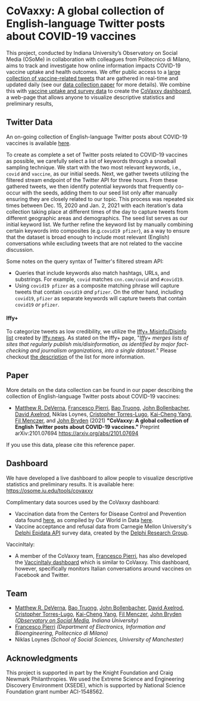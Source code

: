 # CoVaxxy: A global collection of English-language Twitter posts about COVID-19 vaccines 

This project, conducted by Indiana University’s Observatory on Social Media (OSoMe) in collaboration with colleagues from Politecnico di Milano, aims to track and investigate how online information impacts COVID-19 vaccine uptake and health outcomes. We offer public access to a [large collection of vaccine-related tweets](https://zenodo.org/record/4540312#.YClLsGNOlhE) that are gathered in real-time and updated daily (see our [data collection paper](https://arxiv.org/abs/2101.07694) for more details). We combine this with [vaccine uptake and survey data](#dashboard) to create the [CoVaxxy dashboard](http://osome.iu.edu/tools/covaxxy), a web-page that allows anyone to visualize descriptive statistics and preliminary results,

## Twitter Data

An on-going collection of English-language Twitter posts about COVID-19 vaccines is available [here](https://doi.org/10.5281/zenodo.4526494).

To create as complete a set of Twitter posts related to COVID-19 vaccines as possible, we carefully select a list of keywords through a snowball sampling technique. We start with the two most relevant keywords, i.e., `covid` and `vaccine`, as our initial seeds.
Next, we gather tweets utilizing the filtered stream endpoint of the Twitter API for three hours. From these gathered tweets, we then identify potential keywords that frequently co-occur with the seeds, adding them to our seed list only after manually ensuring they are closely related to our topic. This process was repeated six times between Dec. 15, 2020 and Jan. 2, 2021 with each iteration's data collection taking place at different times of the day to capture tweets from different geographic areas and demographics. The seed list serves as our initial keyword list.
We further refine the keyword list by manually combining certain keywords into composites (e.g.`covid19 pfizer`), as a way to ensure that the dataset is broad enough to include most relevant (English) conversations while excluding tweets that are not related to the vaccine discussion. 

Some notes on the query syntax of Twitter's filtered stream API: 
* Queries that include keywords also match hashtags, URLs, and substrings. For example, `covid` matches `cnn.com/covid` and `#covid19`.
* Using `covid19 pfizer` as a composite matching phrase will capture tweets that contain `covid19` *and* `pfizer`. On the other hand, including `covid19`, `pfizer` as separate keywords will capture tweets that contain `covid19` *or* `pfizer`.

#### Iffy+
To categorize tweets as low credibility, we utilize the [Iffy+ Misinfo/Disinfo list](https://iffy.news/iffy-plus/) created by [Iffy.news](https://iffy.news/). As stated on the Iffy+ page, "_Iffy+ merges lists of sites that regularly publish mis/disinformation, as identified by major fact-checking and journalism organizations, into a single dataset._" Please checkout [the description](https://iffy.news/iffy-plus/) of the list for more information.

## Paper
More details on the data collection can be found in our paper describing the collection of English-language Twitter posts about COVID-19 vaccines:

* [Matthew R. DeVerna](https://www.matthewdeverna.com/), [Francesco Pierri](https://frapierri.github.io), [Bao Truong](https://btrantruong.github.io/), [John Bollenbacher](https://jbollenbacher.github.io/), [David Axelrod](https://cns-nrt.indiana.edu/students/trainees/2019/David-Axelrod.html), Niklas Loynes, [Cristopher Torres-Lugo](http://christorreslugo.com/), [Kai-Cheng Yang](http://www.kaichengyang.me/), [Fil Menczer](https://cnets.indiana.edu/fil/), and [John Bryden](http://jbryden.co.uk/home/) (2021) **"CoVaxxy: A global collection of English Twitter posts about COVID-19 vaccines."** Preprint arXiv:2101.07694 https://arxiv.org/abs/2101.07694

If you use this data, please cite this reference paper.

## Dashboard

We have developed a live dashboard to allow people to visualize descriptive statistics and preliminary results. It is available here: https://osome.iu.edu/tools/covaxxy

Complimentary data sources used by the CoVaxxy dashboard:

* Vaccination data from the Centers for Disease Control and Prevention data found [here](https://covid.cdc.gov/covid-data-tracker/#vaccinations), as compiled by Our World in Data [here](https://github.com/owid/covid-19-data/blob/master/public/data/vaccinations/us_state_vaccinations.csv).
* Vaccine acceptance and refusal data from Carnegie Mellon University's [Delphi Epidata API](https://cmu-delphi.github.io/delphi-epidata/api/covidcast-signals/fb-survey.html#vaccination-indicators) survey data, created by the [Delphi Research Group](https://delphi.cmu.edu/about/).

VaccinItaly:
 * A member of the CoVaxxy team, [Francesco Pierri](https://frapierri.github.io), has also developed the [VaccinItaly dashboard](http://genomic.elet.polimi.it/vaccinitaly/) which is similar to CoVaxxy. This dashboard, however, specifically monitors Italian conversations around vaccines on Facebook and Twitter.  

## Team

* [Matthew R. DeVerna](https://www.matthewdeverna.com/), [Bao Truong](https://btrantruong.github.io/), [John Bollenbacher](https://jbollenbacher.github.io/), [David Axelrod](https://cns-nrt.indiana.edu/students/trainees/2019/David-Axelrod.html), [Cristopher Torres-Lugo](http://christorreslugo.com/), [Kai-Cheng Yang](http://www.kaichengyang.me/), [Fil Menczer](https://cnets.indiana.edu/fil/), [John Bryden](http://jbryden.co.uk/home/) *([Observatory on Social Media](https://osome.iu.edu/), Indiana University)* 
* [Francesco Pierri](https://frapierri.github.io) *(Department of Electronics, Information and Bioengineering, Politecnico di Milano)* 
* Niklas Loynes *(School of Social Sciences, University of Manchester)*

## Acknowledgments

This project is supported in part by the Knight Foundation and Craig Newmark Philanthropies. We used the Extreme Science and Engineering Discovery Environment (XSEDE), which is supported by National Science Foundation grant number ACI-1548562.
